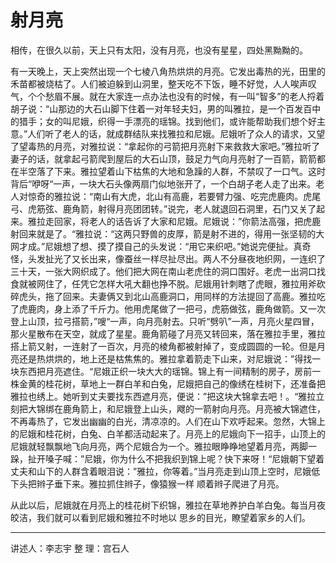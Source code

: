 # 射月亮

​相传，在很久以前，天上只有太阳，没有月亮，也没有星星，四处黑黝黝的。

​有一天晚上，天上突然出现一个七棱八角热烘烘的月亮。它发出毒热的光，田里的禾苗都被烧枯了。人们被迫躲到山洞里，整天吃不下饭，睡不好觉，人人唉声叹气，个个愁眉不展。就在大家连一点办法也没有的时候，有一叫“智多”的老人捋着胡子说：“山那边的大石山脚下住着一对年轻夫妇，男的叫雅拉，是一个百发百中的猎手；女的叫尼娥，织得一手漂亮的瑶锦。找到他们，或许能帮助我们想个好主意。”人们听了老人的话，就成群结队来找雅拉和尼娥。尼娥听了众人的请求，又望了望毒热的月亮，对雅拉说：“拿起你的弓箭把月亮射下来救救大家吧。”雅拉听了妻子的话，就拿起弓箭爬到屋后的大石山顶，鼓足力气向月亮射了一百箭，箭箭都在半空落了下来。雅拉望着山下枯焦的大地和急躁的人群，不禁叹了一口气。这时背后“咿呀“一声，一块大石头像两扇门似地张开了，一个白胡子老人走了出来。老人对惊奇的雅拉说：“南山有大虎，北山有高鹿，若要臂力强、吃完虎鹿肉。虎尾弓、虎筋弦、鹿角箭，射得月亮团团转。”说完，老人就退回石洞里，石门又关了起来。雅拉走回家，将老人的话告诉了大家和尼娥。尼娥说：”你箭法高强，把虎鹿射回来就是了。“雅拉说：“这两只野兽的皮厚，箭是射不进的，得用一张坚韧的大网才成。”尼娥想了想、摸了摸自己的头发说：“用它来织吧。”她说完便扯。真奇怪，头发扯光了又长出来，像蚕丝一样尽扯尽出。两人不分昼夜地织网，一连织了三十天，一张大网织成了。他们把大网在南山老虎住的洞口围好。老虎一出洞口找食就被网住了，任凭它怎样大吼大翻也挣不脱。尼娥用针刺瞎了虎眼，雅拉用斧砍碎虎头，拖了回来。夫妻俩又到北山高鹿洞口，用同样的方法提回了高鹿。雅拉吃了虎鹿肉，身上添了千斤力。他用虎尾做了一把弓，虎筋做弦，鹿角做箭。又一次登上山顶，拉弓搭箭，”嗖“一声，向月亮射去。只听“劈叭”一声，月亮火星四冒，那火星散布在天空，就成了星星。鹿角箭碰了月亮又转回来，落在雅拉手里，雅拉搭上箭又射，一连射了一百次，月亮的棱角都被射掉了，变成圆圆的一轮。但是月亮还是热烘烘的，地上还是枯焦焦的。雅拉拿着箭走下山来，对尼娥说：”得找一块东西把月亮遮住。“尼娥正织一块大大的瑶锦。锦上有一间精制的房子，房前一株金黄的桂花树，草地上一群白羊和白兔，尼娥把自己的像绣在桂树下，还准备把雅拉也绣上。她听到丈夫要找东西遮月亮，便说：”把这块大锦拿去吧！。“雅拉立刻把大锦绑在鹿角箭上，和尼娥登上山头，飕的一箭射向月亮。月亮被大锦遮住，不再毒热了，它发出幽幽的白光，清凉凉的。人们在山下欢呼起来。忽然，大锦上的尼娥和桂花树，白兔、白羊都活动起来了。月亮上的尼娥向下一招手，山顶上的尼娥就轻飘飘地飞向月亮，两个尼娥合为一个。雅拉眼睁睁地望着月亮，两脚一跺，扯开嗓子喊：”尼娥，你为什么不把我织到锦上呢？快下来呀！“尼娥朝下望着丈夫和山下的人群含着眼泪说：”雅拉，你等着。”当月亮走到山顶上空时，尼娥低下头把辫子垂下来。雅拉抓住辫子，像猿猴一样 顺着辫子爬进了月亮。

​从此以后，尼娥就在月亮上的桂花树下织锦，雅拉在草地养护白羊白兔。每当月夜皎洁，我们就可以看到尼娥和雅拉不时地以 思乡的目光，瞭望着家乡的人们。

---

讲述人：李志宇
​整  理：宫石人
